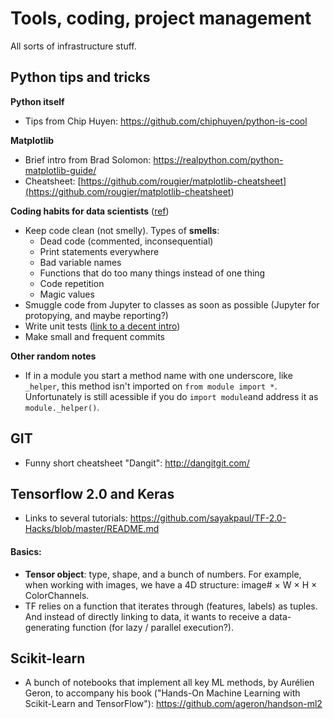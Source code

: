 # Tools, coding, project management
All sorts of infrastructure stuff.

## Python tips and tricks

**Python itself**
* Tips from Chip Huyen: https://github.com/chiphuyen/python-is-cool

**Matplotlib**
* Brief intro from Brad Solomon: https://realpython.com/python-matplotlib-guide/
* Cheatsheet: [https://github.com/rougier/matplotlib-cheatsheet](<https://github.com/rougier/matplotlib-cheatsheet>)

**Coding habits for data scientists** ([ref](https://www.thoughtworks.com/insights/blog/coding-habits-data-scientists))
* Keep code clean (not smelly). Types of **smells**:
    * Dead code (commented, inconsequential)
    * Print statements everywhere
    * Bad variable names
    * Functions that do too many things instead of one thing
    * Code repetition
    * Magic values
* Smuggle code from Jupyter to classes as soon as possible (Jupyter for protopying, and maybe reporting?)
* Write unit tests ([link to a decent intro](https://www.freecodecamp.org/news/an-introduction-to-testing-in-python/))
* Make small and frequent commits

**Other random notes**
* If in a module you start a method name with one underscore, like `_helper`, this method isn't imported on `from module import *`. Unfortunately is still acessible if you do `import module`and address it as `module._helper()`.

## GIT

* Funny short cheatsheet "Dangit": http://dangitgit.com/

## Tensorflow 2.0 and Keras

* Links to several tutorials: https://github.com/sayakpaul/TF-2.0-Hacks/blob/master/README.md

#### Basics:
* **Tensor object**:  type, shape, and a bunch of numbers. For example, when working with images, we have a 4D structure: image# × W × H × ColorChannels.
* TF relies on a function that iterates through (features, labels) as tuples. And instead of directly linking to data, it wants to receive a data-generating function (for lazy / parallel execution?).

## Scikit-learn

* A bunch of notebooks that implement all key ML methods, by Aurélien Geron, to accompany his book ("Hands-On Machine Learning with Scikit-Learn and TensorFlow"): https://github.com/ageron/handson-ml2